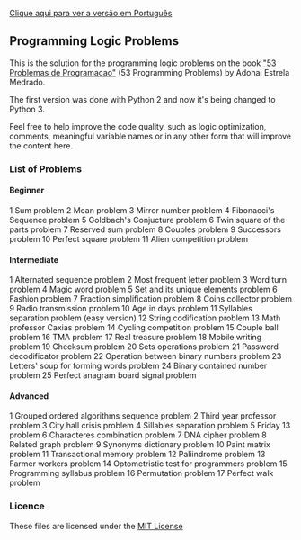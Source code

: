 [Clique aqui para ver a versão em Português](README_PT.md)

## Programming Logic Problems

This is the solution for the programming logic problems on the book ["53 Problemas de Programacao"](http://www.adonaimedrado.pro.br/documentos/53_Problemas_de_Programacao.pdf) (53 Programming Problems) by Adonai Estrela Medrado.

The first version was done with Python 2 and now it's being changed to Python 3.

Feel free to help improve the code quality, such as logic optimization, comments, meaningful variable names or in any other form that will improve the content here.

### List of Problems

#### Beginner
1 Sum problem
2 Mean problem
3 Mirror number problem
4 Fibonacci's Sequence problem
5 Goldbach's Conjucture problem
6 Twin square of the parts problem
7 Reserved sum problem
8 Couples problem
9 Successors problem
10 Perfect square problem
11 Alien competition problem

#### Intermediate
1 Alternated sequence problem
2 Most frequent letter problem
3 Word turn problem
4 Magic word problem
5 Set and its unique elements problem
6 Fashion problem
7 Fraction simplification problem
8 Coins collector problem
9 Radio transmission problem
10 Age in days problem
11 Syllables separation problem (easy version)
12 String codification problem
13 Math professor Caxias problem
14 Cycling competition problem
15 Couple ball problem
16 TMA problem
17 Real treasure problem
18 Mobile writing problem
19 Checksum problem
20 Sets operations problem
21 Password decodificator problem
22 Operation between binary numbers problem
23 Letters' soup for forming words problem
24 Binary contained number problem
25 Perfect anagram board signal problem

#### Advanced
1 Grouped ordered algorithms sequence problem
2 Third year professor problem
3 City hall crisis problem
4 Sillables separation problem
5 Friday 13 problem
6 Characteres combination problem
7 DNA cipher problem
8 Related graph problem
9 Synonyms dictionary problem
10 Paint matrix problem
11 Transactional memory problem
12 Paliindrome problem
13 Farmer workers problem
14 Optometristic test for programmers problem
15 Programming syllabus problem
16 Permutation problem
17 Perfect walk problem 

### Licence

These files are licensed under the [MIT License](LICENSE)